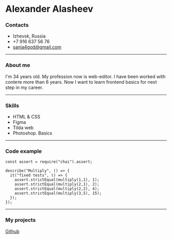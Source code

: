 # Alexander Alasheev

### Contacts
* Izhevsk, Russia
* +7 916 637 56 76
* sania4god@gmail.com
******************
### About me
I'm 34 years old. My profession now is web-editor. I have been worked with conteте more than 6 years. Now I want to learn frontend basics for next step in my career. 
******************
### Skills
* HTML & CSS
* Figma
* Tilda web
* Photoshop. Basics
******************
### Code example
```
const assert = require("chai").assert;

describe("Multiply", () => {
  it("fixed tests", () => {
    assert.strictEqual(multiply(1,1), 1);
    assert.strictEqual(multiply(2,1), 2);
    assert.strictEqual(multiply(2,2), 4);
    assert.strictEqual(multiply(3,5), 15);   
  });
});
```
*****************
### My projects
[Github](адрес "https://github.com/alexander-alasheev/rsschool-cv/edit/gh-pages/cv")
